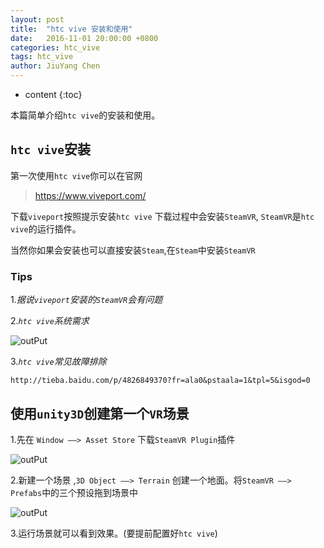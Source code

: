 ```yaml
---
layout: post
title:  "htc vive 安装和使用"
date:   2016-11-01 20:00:00 +0800
categories: htc_vive
tags: htc_vive
author: JiuYang Chen
---
```


* content
{:toc}


本篇简单介绍`htc vive`的安装和使用。





## `htc vive`安装

第一次使用`htc vive`你可以在官网

> https://www.viveport.com/

下载`viveport`按照提示安装`htc vive` 下载过程中会安装`SteamVR`, `SteamVR`是`htc vive`的运行插件。

当然你如果会安装也可以直接安装`Steam`,在`Steam`中安装`SteamVR`

### Tips

1.*据说`viveport`安装的`SteamVR`会有问题*

2.*`htc vive`系统需求*

![outPut](http://ww1.sinaimg.cn/mw690/c584f169jw1f9cwijy6auj20g706e74x.jpg)

3.*`htc vive`常见故障排除*

`http://tieba.baidu.com/p/4826849370?fr=ala0&pstaala=1&tpl=5&isgod=0`



## 使用`unity3D`创建第一个`VR`场景 

1.先在 `Window ——> Asset Store` 下载`SteamVR Plugin`插件

![outPut](http://ww1.sinaimg.cn/mw690/c584f169jw1f9cwilc7ioj20m20aun0f.jpg)

2.新建一个场景 ,`3D Object ——> Terrain` 创建一个地面。将`SteamVR ——> Prefabs`中的三个预设拖到场景中

![outPut](http://ww1.sinaimg.cn/mw690/c584f169jw1f9cwikn8qaj205n08wt8p.jpg)

3.运行场景就可以看到效果。(要提前配置好`htc vive`)











































